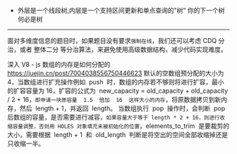 - 外层是一个线段树,内层是一个支持区间更新和单点查询的"树"
  你的下一个树何必是树

---

面对多维度信息的题目时，如果题目没有要求`强制在线`，我们还可以考虑 CDQ 分治，或者 整体二分 等分治算法，来避免使用高级数据结构，减少代码实现难度。

深入 V8 - js 数组的内存是如何分配的
https://juejin.cn/post/7004038556750446623
默认的空数组预分配的大小为 4，当数组进行扩充操作例如  push  时，数组的内存若不够则将进行扩容，最小的扩容容量为 16，扩容的公式为  new_capacity = old_capacity + old_capacity / 2 + 16，`即申请一块原容量  1.5  倍加  16  这样大小的内存`，将原数据拷贝到新内存，然后  length + 1，并返回  length。
当数组执行  pop  操作时，会判断  pop  后数组的容量，是否需要进行减容，`如果容量大于等于 length * 2 + 16，则进行收缩容量调整，否则用 HOLES 对象填充未被初始化的位置`，elements_to_trim  是要裁剪的大小，需要根据  length + 1  和  old_length  判断是将空出的空间全部收缩掉还是只收缩一半。
